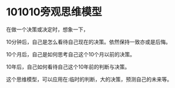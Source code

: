 # 101010旁观思维模型

在做一个决策或决定时，想象一下，

10分钟后，自己是怎么看待自己现在的决策。依然保持一致亦或是后悔。

10个月后，自己是如何思考自己这个10个月以前的决策。

10年后，自己如何看待自己这个10年前的判断与决策。

这个思维模型，可以应用在:临时的判断，大的决策，预测自己的未来等。

